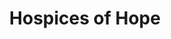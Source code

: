 ---
title: "Hospices of Hope"
url: /edinburgh/hospices-of-hope-morningside-road/
shop: Gebrauchtwaren
---